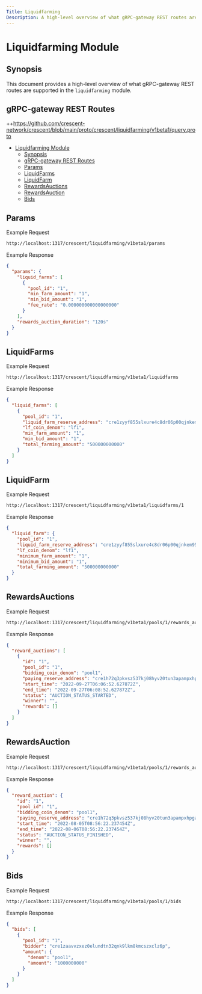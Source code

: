 ```yaml
---
Title: Liquidfarming
Description: A high-level overview of what gRPC-gateway REST routes are supported in the liquidfarming module.
---
```


# Liquidfarming Module

## Synopsis

This document provides a high-level overview of what gRPC-gateway REST routes are supported in the `liquidfarming` module.

## gRPC-gateway REST Routes

<!-- markdown-link-check-disable -->

++https://github.com/crescent-network/crescent/blob/main/proto/crescent/liquidfarming/v1beta1/query.proto

- [Liquidfarming Module](#liquidfarming-module)
  - [Synopsis](#synopsis)
  - [gRPC-gateway REST Routes](#grpc-gateway-rest-routes)
  - [Params](#params)
  - [LiquidFarms](#liquidfarms)
  - [LiquidFarm](#liquidfarm)
  - [RewardsAuctions](#rewardsauctions)
  - [RewardsAuction](#rewardsauction)
  - [Bids](#bids)

## Params

Example Request

<!-- markdown-link-check-disable -->

```bash
http://localhost:1317/crescent/liquidfarming/v1beta1/params
```

Example Response

```json
{
  "params": {
    "liquid_farms": [
      {
        "pool_id": "1",
        "min_farm_amount": "1",
        "min_bid_amount": "1",
        "fee_rate": "0.000000000000000000"
      }
    ],
    "rewards_auction_duration": "120s"
  }
}
```

## LiquidFarms

Example Request

<!-- markdown-link-check-disable -->

```bash
http://localhost:1317/crescent/liquidfarming/v1beta1/liquidfarms
```

Example Response

```json
{
  "liquid_farms": [
    {
      "pool_id": "1",
      "liquid_farm_reserve_address": "cre1zyyf855slxure4c8dr06p00qjnkem95d2lgv8wgvry2rt437x6ts363hdt",
      "lf_coin_denom": "lf1",
      "min_farm_amount": "1",
      "min_bid_amount": "1",
      "total_farming_amount": "500000000000"
    }
  ]
}
```

## LiquidFarm

Example Request

<!-- markdown-link-check-disable -->

```bash
http://localhost:1317/crescent/liquidfarming/v1beta1/liquidfarms/1
```

Example Response

```json
{
  "liquid_farm": {
    "pool_id": "1",
    "liquid_farm_reserve_address": "cre1zyyf855slxure4c8dr06p00qjnkem95d2lgv8wgvry2rt437x6ts363hdt",
    "lf_coin_denom": "lf1",
    "minimum_farm_amount": "1",
    "minimum_bid_amount": "1",
    "total_farming_amount": "500000000000"
  }
}
```

## RewardsAuctions

Example Request

<!-- markdown-link-check-disable -->

```bash
http://localhost:1317/crescent/liquidfarming/v1beta1/pools/1/rewards_auctions
```

Example Response

```json
{
  "reward_auctions": [
    {
      "id": "1",
      "pool_id": "1",
      "bidding_coin_denom": "pool1",
      "paying_reserve_address": "cre1h72q3pkvsz537kj08hyv20tun3apampxhpgad97t3ls47nukgtxq4nw9fg",
      "start_time": "2022-09-27T06:06:52.627872Z",
      "end_time": "2022-09-27T06:08:52.627872Z",
      "status": "AUCTION_STATUS_STARTED",
      "winner": "",
      "rewards": []
    }
  ]
}
```

## RewardsAuction

Example Request

<!-- markdown-link-check-disable -->

```bash
http://localhost:1317/crescent/liquidfarming/v1beta1/pools/1/rewards_auctions/1
```

Example Response

```json
{
  "reward_auction": {
    "id": "1",
    "pool_id": "1",
    "bidding_coin_denom": "pool1",
    "paying_reserve_address": "cre1h72q3pkvsz537kj08hyv20tun3apampxhpgad97t3ls47nukgtxq4nw9fg",
    "start_time": "2022-08-05T08:56:22.237454Z",
    "end_time": "2022-08-06T08:56:22.237454Z",
    "status": "AUCTION_STATUS_FINISHED",
    "winner": "",
    "rewards": []
  }
}
```

## Bids

Example Request

<!-- markdown-link-check-disable -->

```bash
http://localhost:1317/crescent/liquidfarming/v1beta1/pools/1/bids
```

Example Response

```json
{
  "bids": [
    {
      "pool_id": "1",
      "bidder": "cre1zaavvzxez0elundtn32qnk9lkm8kmcszxclz6p",
      "amount": {
        "denom": "pool1",
        "amount": "1000000000"
      }
    }
  ]
}
```
